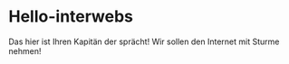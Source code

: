# Hello-interwebs

Das hier ist Ihren Kapitän der sprächt! Wir sollen den Internet mit Sturme nehmen!
